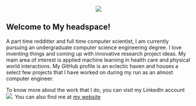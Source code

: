 <p align="center"><img src="https://media.giphy.com/media/xUOrw1avEiJvQJlo76/giphy.gif"></p>
<h2> Welcome to My headspace!</h2>
<p>A part time redditter and full time computer scientist, I am currently pursuing an undergraduate computer science engineering degree. I love inventing things and coming up with innovative research project ideas. My main area of interest is applied machine learning in health care and physical world interactions. My GitHub profile is an eclectic haven and houses a select few projects that I have worked on during my run as an almost computer engineer.
</p>
<p> To know more about the work that I do, you can visit my LinkedIn account <a href="https://www.linkedin.com/in/harshita-chadha-1b8576163/"><img src="https://raw.githubusercontent.com/MartinHeinz/MartinHeinz/master/linkedin-3-16.png"></a>. You can also find me at <a href ="https://harshitachadha.wixsite.com/website">my website </a> </p>
